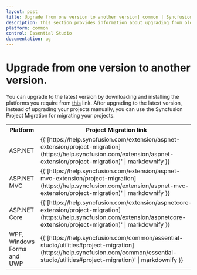 ```yaml
---
layout: post
title: Upgrade from one version to another version| common | Syncfusion
description: This section provides information about upgrading from older Essential Studio version to a newer version
platform: common
control: Essential Studio
documentation: ug
---
```


# Upgrade from one version to another version.

You can upgrade to the latest version by downloading and installing the platforms you require from [this](https://www.syncfusion.com/downloads/latest-version) link. After upgrading to the latest version, instead of upgrading your projects manually, you can use the Syncfusion Project Migration for migrating your projects. 

<table>
<tr>
<th>
Platform</th><th>
Project Migration link</th></tr>
<tr>
<td>
ASP.NET</td><td>
{{'[https://help.syncfusion.com/extension/aspnet-extension/project-migration](https://help.syncfusion.com/extension/aspnet-extension/project-migration)' | markdownify }} </td></tr>
<tr>
<td>
ASP.NET MVC</td><td>
{{'[https://help.syncfusion.com/extension/aspnet-mvc-extension/project-migration](https://help.syncfusion.com/extension/aspnet-mvc-extension/project-migration)' | markdownify }} </td></tr>
<tr>
<td>
ASP.NET Core</td><td>
{{'[https://help.syncfusion.com/extension/aspnetcore-extension/project-migration](https://help.syncfusion.com/extension/aspnetcore-extension/project-migration)' | markdownify }} </td></tr>
<tr>
<td>
WPF, Windows Forms and UWP</td><td>
{{'[https://help.syncfusion.com/common/essential-studio/utilities#project-migration](https://help.syncfusion.com/common/essential-studio/utilities#project-migration)' | markdownify }} </td></tr>
</table>